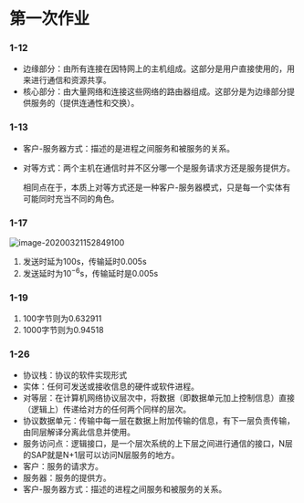 # 第一次作业

### 1-12

- 边缘部分：由所有连接在因特网上的主机组成。这部分是用户直接使用的，用来进行通信和资源共享。
- 核心部分：由大量网络和连接这些网络的路由器组成。这部分是为边缘部分提供服务的（提供连通性和交换）。

### 1-13

- 客户-服务器方式：描述的是进程之间服务和被服务的关系。

- 对等方式：两个主机在通信时并不区分哪一个是服务请求方还是服务提供方。

  相同点在于，本质上对等方式还是一种客户-服务器模式，只是每一个实体有可能同时充当不同的角色。

### 1-17

![image-20200321152849100](1.assets/image-20200321152849100.png)

1. 发送时延为100s，传输延时0.005s
2. 发送延时为$10^{-6}$s，传输延时是0.005s

### 1-19

1. 100字节则为0.632911
2. 1000字节则为0.94518

### 1-26

- 协议栈：协议的软件实现形式
- 实体：任何可发送或接收信息的硬件或软件进程。
- 对等层：在计算机网络协议层次中，将数据（即数据单元加上控制信息）直接（逻辑上）传递给对方的任何两个同样的层次。
- 协议数据单元：传输中每一层在数据上附加传输的信息，有下一层负责传输，由同层解译分离此信息并使用。
- 服务访问点：逻辑接口，是一个层次系统的上下层之间进行通信的接口，N层的SAP就是N+1层可以访问N层服务的地方。
- 客户：服务的请求方。
- 服务器：服务的提供方。
- 客户-服务器方式：描述的进程之间服务和被服务的关系。